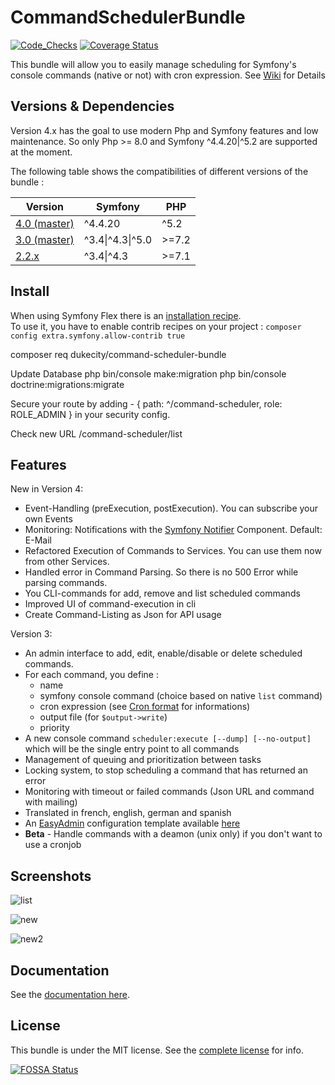 CommandSchedulerBundle
======================

[![Code_Checks](https://github.com/Dukecity/CommandSchedulerBundle/actions/workflows/code_checks.yaml/badge.svg?branch=master)](https://github.com/Dukecity/CommandSchedulerBundle/actions/workflows/code_checks.yaml)
[![Coverage Status](https://coveralls.io/repos/github/Dukecity/CommandSchedulerBundle/badge.svg?branch=master)](https://coveralls.io/github/Dukecity/CommandSchedulerBundle?branch=master)


This bundle will allow you to easily manage scheduling for Symfony's console commands (native or not) with cron expression.
See [Wiki](https://github.com/Dukecity/CommandSchedulerBundle/wiki) for Details

## Versions & Dependencies

Version 4.x has the goal to use modern Php and Symfony features and low maintenance.
So only Php >= 8.0 and Symfony ^4.4.20|^5.2 are supported at the moment.

The following table shows the compatibilities of different versions of the bundle :

| Version                                                                               | Symfony          | PHP    |
| ------------------------------------------------------------------------------------- |  --------------- | ------ |
| [4.0 (master)](https://github.com/Dukecity/CommandSchedulerBundle/tree/master)        | ^4.4.20|^5.2     | >=8.0  |
| [3.0 (master)](https://github.com/Dukecity/CommandSchedulerBundle/tree/3.x)           | ^3.4\|^4.3\|^5.0 | >=7.2  |
| [2.2.x](https://github.com/Dukecity/CommandSchedulerBundle/tree/2.2)                  | ^3.4\|^4.3       | >=7.1  |


## Install

When using Symfony Flex there is an [installation recipe](https://github.com/symfony/recipes-contrib/tree/master/dukecity/command-scheduler-bundle/2.0).  
To use it, you have to enable contrib recipes on your project : `composer config extra.symfony.allow-contrib true`

composer req dukecity/command-scheduler-bundle

Update Database
php bin/console make:migration
php bin/console doctrine:migrations:migrate

Secure your route by adding - { path: ^/command-scheduler, role: ROLE_ADMIN } in your security config.

Check new URL /command-scheduler/list

## Features

New in Version 4:
- Event-Handling (preExecution, postExecution). You can subscribe your own Events
- Monitoring: Notifications with the [Symfony Notifier](https://symfony.com/doc/current/notifier.html) Component. Default: E-Mail
- Refactored Execution of Commands to Services. You can use them now from other Services.
- Handled error in Command Parsing. So there is no 500 Error while parsing commands.
- You CLI-commands for add, remove and list scheduled commands
- Improved UI of command-execution in cli
- Create Command-Listing as Json for API usage


Version 3:
- An admin interface to add, edit, enable/disable or delete scheduled commands.
- For each command, you define :
  - name
  - symfony console command (choice based on native `list` command)
  - cron expression (see [Cron format](http://en.wikipedia.org/wiki/Cron#Format) for informations)
  - output file (for `$output->write`)
  - priority
- A new console command `scheduler:execute [--dump] [--no-output]` which will be the single entry point to all commands
- Management of queuing and prioritization between tasks
- Locking system, to stop scheduling a command that has returned an error
- Monitoring with timeout or failed commands (Json URL and command with mailing)
- Translated in french, english, german and spanish
- An [EasyAdmin](https://github.com/EasyCorp/EasyAdminBundle) configuration template available [here](Resources/doc/index.md#6---easyadmin-integration)
- **Beta** - Handle commands with a deamon (unix only) if you don't want to use a cronjob

## Screenshots
![list](Resources/doc/images/scheduled-list.png)

![new](Resources/doc/images/new-schedule.png)

![new2](Resources/doc/images/command-list.png)

## Documentation

See the [documentation here](https://github.com/Dukecity/CommandSchedulerBundle/wiki).

## License

This bundle is under the MIT license. See the [complete license](Resources/meta/LICENCE) for info.

[![FOSSA Status](https://app.fossa.com/api/projects/git%2Bgithub.com%2FDukecity%2FCommandSchedulerBundle.svg?type=small)](https://app.fossa.com/projects/git%2Bgithub.com%2FDukecity%2FCommandSchedulerBundle?ref=badge_small)
